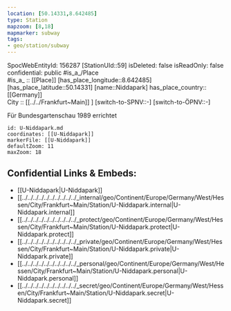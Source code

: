 ```yaml
---
location: [50.14331,8.642485] 
type: Station 
mapzoom: [8,18] 
mapmarker: subway 
tags:
- geo/station/subway
---
```

SpocWebEntityId: 156287
[StationUId::59] 
isDeleted: false
isReadOnly: false
confidential: public
#is_a_/Place  
#is_a_ :: [[Place]] 
[has_place_longitude::8.642485] 
[has_place_latitude::50.14331] 
[name::Niddapark] 
has_place_country:: [[Germany]]  
City :: [[../../Frankfurt~Main]] ] 
[switch-to-SPNV::-] 
[switch-to-ÖPNV::-] 

Für Bundesgartenschau 1989 errichtet

```leaflet
id: U-Niddapark.md
coordinates: [[U-Niddapark]] 
markerFile: [[U-Niddapark]] 
defaultZoom: 11 
maxZoom: 18
```


## Confidential Links & Embeds: 
- [[U-Niddapark|U-Niddapark]] 
- [[../../../../../../../../../../_internal/geo/Continent/Europe/Germany/West/Hessen/City/Frankfurt~Main/Station/U-Niddapark.internal|U-Niddapark.internal]] 
- [[../../../../../../../../../../_protect/geo/Continent/Europe/Germany/West/Hessen/City/Frankfurt~Main/Station/U-Niddapark.protect|U-Niddapark.protect]] 
- [[../../../../../../../../../../_private/geo/Continent/Europe/Germany/West/Hessen/City/Frankfurt~Main/Station/U-Niddapark.private|U-Niddapark.private]] 
- [[../../../../../../../../../../_personal/geo/Continent/Europe/Germany/West/Hessen/City/Frankfurt~Main/Station/U-Niddapark.personal|U-Niddapark.personal]] 
- [[../../../../../../../../../../_secret/geo/Continent/Europe/Germany/West/Hessen/City/Frankfurt~Main/Station/U-Niddapark.secret|U-Niddapark.secret]] 
